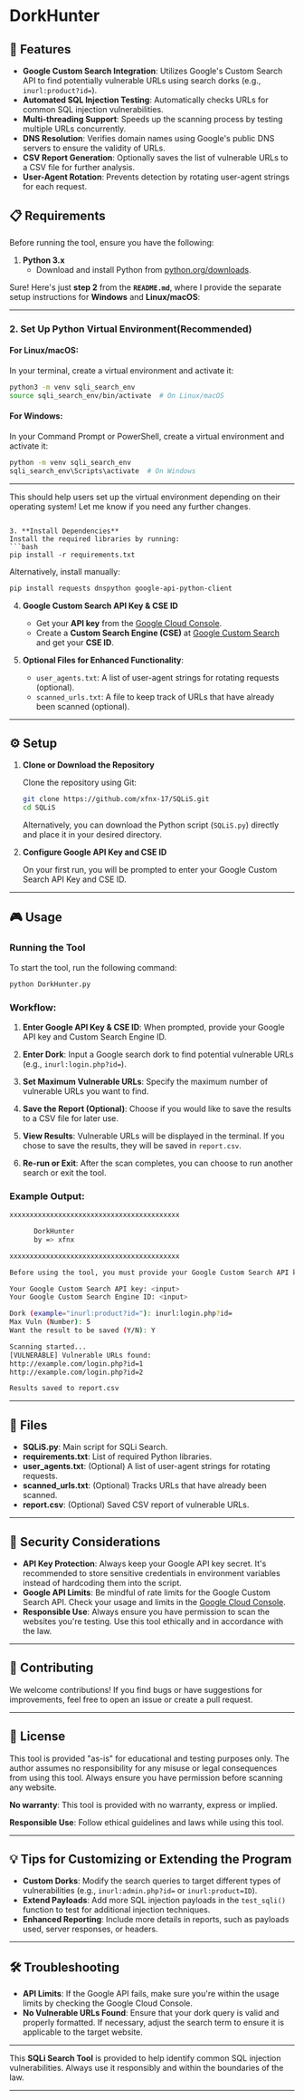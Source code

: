 # DorkHunter

## 🚀 Features

- **Google Custom Search Integration**: Utilizes Google's Custom Search API to find potentially vulnerable URLs using search dorks (e.g., `inurl:product?id=`).
- **Automated SQL Injection Testing**: Automatically checks URLs for common SQL injection vulnerabilities.
- **Multi-threading Support**: Speeds up the scanning process by testing multiple URLs concurrently.
- **DNS Resolution**: Verifies domain names using Google's public DNS servers to ensure the validity of URLs.
- **CSV Report Generation**: Optionally saves the list of vulnerable URLs to a CSV file for further analysis.
- **User-Agent Rotation**: Prevents detection by rotating user-agent strings for each request.

## 📋 Requirements

Before running the tool, ensure you have the following:

1. **Python 3.x**
   - Download and install Python from [python.org/downloads](https://python.org/downloads).

Sure! Here's just **step 2** from the **`README.md`**, where I provide the separate setup instructions for **Windows** and **Linux/macOS**:

---

### 2. Set Up Python Virtual Environment(Recommended)

#### **For Linux/macOS:**

In your terminal, create a virtual environment and activate it:

```bash
python3 -m venv sqli_search_env
source sqli_search_env/bin/activate  # On Linux/macOS
```

#### **For Windows:**

In your Command Prompt or PowerShell, create a virtual environment and activate it:

```bash
python -m venv sqli_search_env
sqli_search_env\Scripts\activate  # On Windows
```

---

This should help users set up the virtual environment depending on their operating system! Let me know if you need any further changes.

   ```

3. **Install Dependencies**
   Install the required libraries by running:
   ```bash
   pip install -r requirements.txt
   ```
   Alternatively, install manually:
   ```bash
   pip install requests dnspython google-api-python-client
   ```

4. **Google Custom Search API Key & CSE ID**
   - Get your **API key** from the [Google Cloud Console](https://console.cloud.google.com/).
   - Create a **Custom Search Engine (CSE)** at [Google Custom Search](https://cse.google.com/cse/) and get your **CSE ID**.

5. **Optional Files for Enhanced Functionality**:
   - `user_agents.txt`: A list of user-agent strings for rotating requests (optional).
   - `scanned_urls.txt`: A file to keep track of URLs that have already been scanned (optional).

---

## ⚙️ Setup

1. **Clone or Download the Repository**

   Clone the repository using Git:
   ```bash
   git clone https://github.com/xfnx-17/SQLiS.git
   cd SQLiS
   ```

   Alternatively, you can download the Python script (`SQLiS.py`) directly and place it in your desired directory.

2. **Configure Google API Key and CSE ID**

   On your first run, you will be prompted to enter your Google Custom Search API Key and CSE ID.

---

## 🎮 Usage

### Running the Tool

To start the tool, run the following command:

```bash
python DorkHunter.py
```

### Workflow:
1. **Enter Google API Key & CSE ID**: When prompted, provide your Google API key and Custom Search Engine ID.
   
2. **Enter Dork**: Input a Google search dork to find potential vulnerable URLs (e.g., `inurl:login.php?id=`).

3. **Set Maximum Vulnerable URLs**: Specify the maximum number of vulnerable URLs you want to find.

4. **Save the Report (Optional)**: Choose if you would like to save the results to a CSV file for later use.

5. **View Results**: Vulnerable URLs will be displayed in the terminal. If you chose to save the results, they will be saved in `report.csv`.

6. **Re-run or Exit**: After the scan completes, you can choose to run another search or exit the tool.

### Example Output:

```bash
xxxxxxxxxxxxxxxxxxxxxxxxxxxxxxxxxxxxxxxxxx

      DorkHunter
      by => xfnx

xxxxxxxxxxxxxxxxxxxxxxxxxxxxxxxxxxxxxxxxxx

Before using the tool, you must provide your Google Custom Search API key and Custom Search Engine ID.

Your Google Custom Search API key: <input>
Your Google Custom Search Engine ID: <input>

Dork (example="inurl:product?id="): inurl:login.php?id=
Max Vuln (Number): 5
Want the result to be saved (Y/N): Y

Scanning started...
[VULNERABLE] Vulnerable URLs found:
http://example.com/login.php?id=1
http://example.com/login.php?id=2

Results saved to report.csv
```

---

## 📂 Files

- **SQLiS.py**: Main script for SQLi Search.
- **requirements.txt**: List of required Python libraries.
- **user_agents.txt**: (Optional) A list of user-agent strings for rotating requests.
- **scanned_urls.txt**: (Optional) Tracks URLs that have already been scanned.
- **report.csv**: (Optional) Saved CSV report of vulnerable URLs.

---

## 🔐 Security Considerations

- **API Key Protection**: Always keep your Google API key secret. It's recommended to store sensitive credentials in environment variables instead of hardcoding them into the script.
- **Google API Limits**: Be mindful of rate limits for the Google Custom Search API. Check your usage and limits in the [Google Cloud Console](https://console.cloud.google.com/).
- **Responsible Use**: Always ensure you have permission to scan the websites you're testing. Use this tool ethically and in accordance with the law.

---

## 🌱 Contributing

We welcome contributions! If you find bugs or have suggestions for improvements, feel free to open an issue or create a pull request.

---

## 📜 License

This tool is provided "as-is" for educational and testing purposes only. The author assumes no responsibility for any misuse or legal consequences from using this tool. Always ensure you have permission before scanning any website.

**No warranty**: This tool is provided with no warranty, express or implied.

**Responsible Use**: Follow ethical guidelines and laws while using this tool.

---

## 💡 Tips for Customizing or Extending the Program

- **Custom Dorks**: Modify the search queries to target different types of vulnerabilities (e.g., `inurl:admin.php?id=` or `inurl:product=ID`).
- **Extend Payloads**: Add more SQL injection payloads in the `test_sqli()` function to test for additional injection techniques.
- **Enhanced Reporting**: Include more details in reports, such as payloads used, server responses, or headers.

---

## 🛠️ Troubleshooting

- **API Limits**: If the Google API fails, make sure you're within the usage limits by checking the Google Cloud Console.
- **No Vulnerable URLs Found**: Ensure that your dork query is valid and properly formatted. If necessary, adjust the search term to ensure it is applicable to the target website.

---

This **SQLi Search Tool** is provided to help identify common SQL injection vulnerabilities. Always use it responsibly and within the boundaries of the law.

---
